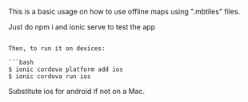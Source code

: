 This is a basic usage on how to use offline maps using ".mbtiles" files. 

Just do npm i and ionic serve to test the app
```

Then, to run it on devices:

```bash
$ ionic cordova platform add ios
$ ionic cordova run ios
```

Substitute ios for android if not on a Mac.


